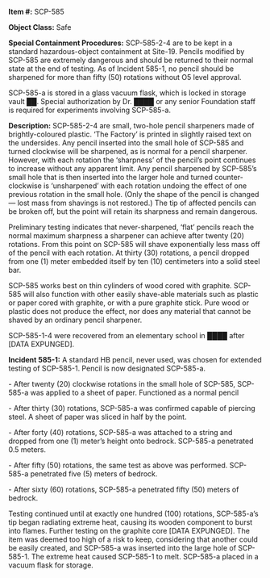 **Item #:** SCP-585

**Object Class:** Safe

**Special Containment Procedures:** SCP-585-2-4 are to be kept in a standard hazardous-object containment at Site-19. Pencils modified by SCP-585 are extremely dangerous and should be returned to their normal state at the end of testing. As of Incident 585-1, no pencil should be sharpened for more than fifty (50) rotations without O5 level approval.

SCP-585-a is stored in a glass vacuum flask, which is locked in storage vault ██. Special authorization by Dr. ████ or any senior Foundation staff is required for experiments involving SCP-585-a.

**Description:** SCP-585-2-4 are small, two-hole pencil sharpeners made of brightly-coloured plastic. ‘The Factory’ is printed in slightly raised text on the undersides. Any pencil inserted into the small hole of SCP-585 and turned clockwise will be sharpened, as is normal for a pencil sharpener. However, with each rotation the ‘sharpness’ of the pencil’s point continues to increase without any apparent limit. Any pencil sharpened by SCP-585’s small hole that is then inserted into the larger hole and turned counter-clockwise is ‘unsharpened’ with each rotation undoing the effect of one previous rotation in the small hole. (Only the shape of the pencil is changed — lost mass from shavings is not restored.) The tip of affected pencils can be broken off, but the point will retain its sharpness and remain dangerous.

Preliminary testing indicates that never-sharpened, ‘flat’ pencils reach the normal maximum sharpness a sharpener can achieve after twenty (20) rotations. From this point on SCP-585 will shave exponentially less mass off of the pencil with each rotation. At thirty (30) rotations, a pencil dropped from one (1) meter embedded itself by ten (10) centimeters into a solid steel bar.

SCP-585 works best on thin cylinders of wood cored with graphite. SCP-585 will also function with other easily shave-able materials such as plastic or paper cored with graphite, or with a pure graphite stick. Pure wood or plastic does not produce the effect, nor does any material that cannot be shaved by an ordinary pencil sharpener.

SCP-585-1-4 were recovered from an elementary school in ████ after \[DATA EXPUNGED\].

**Incident 585-1:** A standard HB pencil, never used, was chosen for extended testing of SCP-585-1. Pencil is now designated SCP-585-a.

\- After twenty (20) clockwise rotations in the small hole of SCP-585, SCP-585-a was applied to a sheet of paper. Functioned as a normal pencil

\- After thirty (30) rotations, SCP-585-a was confirmed capable of piercing steel. A sheet of paper was sliced in half by the point.

\- After forty (40) rotations, SCP-585-a was attached to a string and dropped from one (1) meter’s height onto bedrock. SCP-585-a penetrated 0.5 meters.

\- After fifty (50) rotations, the same test as above was performed. SCP-585-a penetrated five (5) meters of bedrock.

\- After sixty (60) rotations, SCP-585-a penetrated fifty (50) meters of bedrock.

Testing continued until at exactly one hundred (100) rotations, SCP-585-a’s tip began radiating extreme heat, causing its wooden component to burst into flames. Further testing on the graphite core \[DATA EXPUNGED\]. The item was deemed too high of a risk to keep, considering that another could be easily created, and SCP-585-a was inserted into the large hole of SCP-585-1. The extreme heat caused SCP-585-1 to melt. SCP-585-a placed in a vacuum flask for storage.